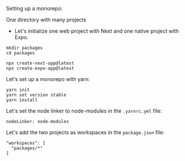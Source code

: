Setting up a monorepo:

One directory with many projects
- Let's initialize one web project with Next and one native project with Expo.

```
mkdir packages
cd packages

npx create-next-app@latest
npx create-expo-app@latest
```

Let's set up a monorepo with yarn:

```
yarn init
yarn set version stable
yarn install
```

Let's set the node linker to node-modules in the `.yarnrc.yml` file:

```
nodeLinker: node-modules
```

Let's add the two projects as workspaces in the `package.json` file:

```
"workspaces": [
  "packages/*"
]
```
